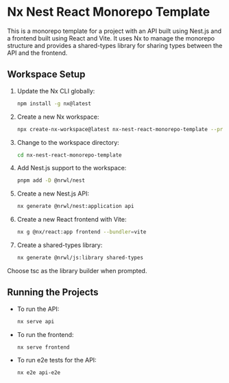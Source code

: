 # Nx Nest React Monorepo Template

This is a monorepo template for a project with an API built using Nest.js and a frontend built using React and Vite. It uses Nx to manage the monorepo structure and provides a shared-types library for sharing types between the API and the frontend.

## Workspace Setup

1. Update the Nx CLI globally:

   ```bash
   npm install -g nx@latest
   ```

2. Create a new Nx workspace:

   ```bash
   npx create-nx-workspace@latest nx-nest-react-monorepo-template --preset=empty --packageManager=pnpm
   ```

3. Change to the workspace directory:

   ```bash
   cd nx-nest-react-monorepo-template
   ```

4. Add Nest.js support to the workspace:

   ```bash
   pnpm add -D @nrwl/nest
   ```

5. Create a new Nest.js API:

   ```bash
   nx generate @nrwl/nest:application api
   ```

6. Create a new React frontend with Vite:

   ```bash
   nx g @nx/react:app frontend --bundler=vite
   ```

7. Create a shared-types library:

   ```bash
   nx generate @nrwl/js:library shared-types
   ```
   
Choose tsc as the library builder when prompted.

## Running the Projects

- To run the API:

  ```bash
  nx serve api
  ```

- To run the frontend:

  ```bash
  nx serve frontend
  ```

- To run e2e tests for the API:

  ```bash
  nx e2e api-e2e
  ```
  
